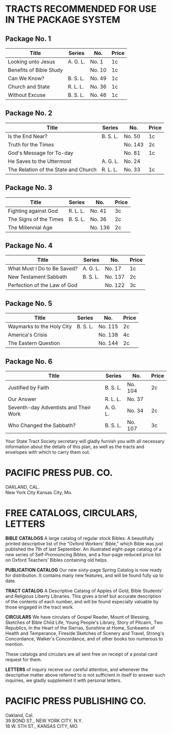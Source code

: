 # TRACTS RECOMMENDED FOR USE IN THE PACKAGE SYSTEM

## Package No. 1
| Title | Series | No. | Price |
|-------|--------|-----|-------|
| Looking unto Jesus | A. G. L. | No. 1 | 1c |
| Benefits of Bible Study | | No. 10 | 1c |
| Can We Know? | B. S. L. | No. 49 | 1c |
| Church and State | R. L. L. | No. 36 | 1c |
| Without Excuse | B. S. L. | No. 46 | 1c |

## Package No. 2
| Title | Series | No. | Price |
|-------|--------|-----|-------|
| Is the End Near? | B. S. L. | No. 50 | 1c |
| Truth for the Times | | No. 143 | 2c |
| God's Message for To-day | | No. 81 | 1c |
| He Saves to the Uttermost | A. G. L. | No. 24 | |
| The Relation of the State and Church | R. L. L. | No. 33 | 1c |

## Package No. 3
| Title | Series | No. | Price |
|-------|--------|-----|-------|
| Fighting against God | R. L. L. | No. 41 | 3c |
| The Signs of the Times | B. S. L. | No. 36 | 2c |
| The Millennial Age | | No. 136 | 2c |

## Package No. 4
| Title | Series | No. | Price |
|-------|--------|-----|-------|
| What Must I Do to Be Saved? | A. G. L. | No. 17 | 1c |
| New Testament Sabbath | B. S. L. | No. 137 | 2c |
| Perfection of the Law of God | | No. 122 | 3c |

## Package No. 5
| Title | Series | No. | Price |
|-------|--------|-----|-------|
| Waymarks to the Holy City | B. S. L. | No. 115 | 2c |
| America's Crisis | | No. 138 | 4c |
| The Eastern Question | | No. 144 | 2c |

## Package No. 6
| Title | Series | No. | Price |
|-------|--------|-----|-------|
| Justified by Faith | B. S. L. | No. 104 | 2c |
| Our Answer | R. L. L. | No. 37 | |
| Seventh-day Adventists and Their Work | A. G. L. | No. 34 | 2c |
| Who Changed the Sabbath? | B. S. L. | No. 107 | 3c |

Your State Tract Society secretary will gladly furnish you with all necessary information about the details of this plan, as well as the tracts and envelopes with which to carry them out.

# PACIFIC PRESS PUB. CO.
OAKLAND, CAL.  
New York City                                                  Kansas City, Mo.

# FREE CATALOGS, CIRCULARS, LETTERS

**BIBLE CATALOGS** A large catalog of regular stock Bibles. A beautifully printed descriptive list of the "Oxford Workers' Bible," which Bible was just published the 7th of last September. An illustrated eight-page catalog of a new series of Self-Pronouncing Bibles, and a four-page reduced price list on Oxford Teachers' Bibles containing old helps.

**PUBLICATION CATALOG** Our new sixty-page Spring Catalog is now ready for distribution. It contains many new features, and will be found fully up to date.

**TRACT CATALOG** A Descriptive Catalog of Apples of Gold, Bible Students' and Religious Liberty Libraries. This gives a brief but accurate description of the contents of each number, and will be found especially valuable by those engaged in the tract work.

**CIRCULARS** We have circulars of Gospel Reader, Mount of Blessing, Sketches of Bible Child Life, Young People's Library, Story of Pitcairn, Two Republics, In the Heart of the Sierras, Sunshine at Home, Sunbeams of Health and Temperance, Fireside Sketches of Scenery and Travel, Strong's Concordance, Walker's Concordance, and of other books too numerous to mention.

These catalogs and circulars are all sent free on receipt of a postal card request for them.

**LETTERS** of inquiry receive our careful attention, and whenever the descriptive matter above referred to is not sufficient in itself to answer such inquiries, we gladly supplement it with personal letters.

# PACIFIC PRESS PUBLISHING CO.
Oakland, Cal.  
39 BOND ST., NEW YORK CITY, N.Y.  
18 W. 5TH ST., KANSAS CITY, MO.